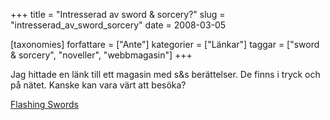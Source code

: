 +++
title = "Intresserad av sword & sorcery?"
slug = "intresserad_av_sword_sorcery"
date = 2008-03-05

[taxonomies]
forfattare = ["Ante"]
kategorier = ["Länkar"]
taggar = ["sword &amp; sorcery", "noveller", "webbmagasin"]
+++

Jag hittade en länk till ett magasin med s&amp;s berättelser. De finns i tryck och på nätet. Kanske kan vara värt att besöka?

<a href="http://flashingswords.sfreader.com/titlepage.asp" title="Flashing Swords">Flashing Swords
</a>
